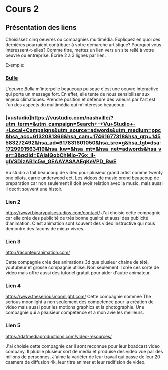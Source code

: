 # Cours 2
## Présentation des liens
Choisissez cinq oeuvres ou compagnies multimédia. Expliquez en quoi ces dernières pourraient contribuer à votre démarche artistique? Pourquoi vous intéressent-t-elles? Comme titre, mettez un lien vers un site relié à votre oeuvre ou entreprise. Écrire 2 à 3 lignes par lien.

Exemple: 
### [Bulle](https://www.onf.ca/interactif/bulle/) 
L'oeuvre *Bulle* m'interpelle beaucoup puisque c'est une oeuvre interactive qui porte un message fort. En effet, elle tente de nous sensibiliser aux enjeux climatiques. Prendre position et défendre des valeurs par l'art est l'un des aspects du multimédia qui m'intéresse beaucoup. 

### [vustudio]https://vustudio.com/nashville/?utm_term=&utm_campaign=Search+-+Vu+Studio+-+Local+Campaigns&utm_source=adwords&utm_medium=ppc&hsa_acc=6132081366&hsa_cam=17461677318&hsa_grp=145583272492&hsa_ad=617831601050&hsa_src=g&hsa_tgt=dsa-1729991563419&hsa_kw=&hsa_mt=&hsa_net=adwords&hsa_ver=3&gclid=EAIaIQobChMIo-7Gx_il-gIVSDizAB1c5w_GEAAYASAAEgKeVPD_BwE
Vu studio a fait beaucoup de video pour plusieur grand artist comme twenty one pilots, carrie underwood ect. Les videos de music prend beaucoup de preparation car non seulement il doit avoir relation avec la music, mais aussi il decrit souvent une histoir. 

### Lien 2 
https://www.binarypulsestudios.com/contact/
J'ai choisie cette compagnie car elle crée des publicité de très bonne qualité et aussi des publicité d'animation. C'est animation sont souvent des video instructive qui nous demontre des facons de mieux vivres. 

### Lien 3
http://raconteuranimation.com/

Cette compagnie crée des animations 3d que plusieur chaine de tété, youtubeur et grosse compagnie utilise. Non seulement il crée ces sorte de video mais offre aussi des tutoriel gratuit pour aider d'autre animateur.

### Lien 4 
https://www.theseriousmoonlight.com/
Cette compagnie nommée The serious moonlight a non seulement des competence pour la création de video mais aussi pour les motions graphics et la photographie. Une compagnie qui a plsusieur compétence et a mon avie les meilleurs.

### Lien 5 
https://dafmediaproductions.com/video-resources/

J'ai choisie cette compagnie car il sont reconnue pour leur boadcast video company. Il plublie plusieur sort de media et produise des video vue par des milions de personnes. J'aime la variéter de leur travail qui passe de leur 20 caamera de diffusion 4k, leur titre animer et leur redifision de video.

